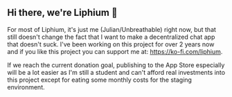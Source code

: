 ## Hi there, we're Liphium 👋

For most of Liphium, it's just me (Julian/Unbreathable) right now, but that still doesn't change the fact that I want to make a decentralized chat app that doesn't suck. I've been working on this project for over 2 years now and if you like this project you can support me at: https://ko-fi.com/liphium.

If we reach the current donation goal, publishing to the App Store especially will be a lot easier as I'm still a student and can't afford real investments into this project except for eating some monthly costs for the staging environment.

<!--

**Here are some ideas to get you started:**

🙋‍♀️ A short introduction - what is your organization all about?
🌈 Contribution guidelines - how can the community get involved?
👩‍💻 Useful resources - where can the community find your docs? Is there anything else the community should know?
🍿 Fun facts - what does your team eat for breakfast?
🧙 Remember, you can do mighty things with the power of [Markdown](https://docs.github.com/github/writing-on-github/getting-started-with-writing-and-formatting-on-github/basic-writing-and-formatting-syntax)
-->
